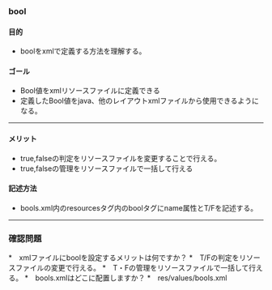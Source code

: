 ### bool

#### 目的
* boolをxmlで定義する方法を理解する。

#### ゴール
* Bool値をxmlリソースファイルに定義できる
* 定義したBool値をjava、他のレイアウトxmlファイルから使用できるようになる。

---
#### メリット
* true,falseの判定をリソースファイルを変更することで行える。
* true,falseの管理をリソースファイルで一括して行える

#### 記述方法
* bools.xml内のresourcesタグ内のboolタグにname属性とT/Fを記述する。

---
### 確認問題
*　xmlファイルにboolを設定するメリットは何ですか？
  *　T/Fの判定をリソースファイルの変更で行える。
  *　T・Fの管理をリソースファイルで一括して行える。
*　bools.xmlはどこに配置しますか？
  *　res/values/bools.xml
